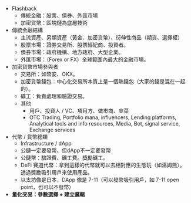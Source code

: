 * Flashback
	* 傳統金融：股票、債券、外匯市場
	* 加密貨幣：區塊鏈為底層技術
* 傳統金融結構
	* 主流資產、另類資產（黃金、加密貨幣）、衍伸性商品（期貨、選擇權）
	* 股票市場：證券交易所、股票經紀商、投資者。
	* 債券市場：政府機構、地方政府、大型企業。
	* 外匯市場：（Forex or FX）全球範圍內最大的金融市場。
* 加密貨幣市場參與者
	* 交易所：如幣安、OKX。
	* 加密貨幣錢包：中心化交易所本質上是一個熱錢包（大家的錢是混在一起的）。
	* 礦工：負責處理和驗證交易。
	* 其他
		* 用戶、投資人 / VC、項目方、做市商、韭菜
		* OTC Trading, Portfolio mana, influencers, Lending platforms, Analytical tools and info resources, Media, Bot, signal service, Exchange services
* 代幣 / 貨幣總類
	* Infrastructure / dApp
	* 公鏈一定要發幣、但dApp不一定要發幣
	* 公鏈幣：驗證費、礦工費。獎勵礦工。
	* DeFi 賽道代幣：拿到這樣的代幣就可以去相對應的生態玩（如湯姆熊）。透過獎勵吸引用戶來使用產品。
	* 以太坊像是日本，DApp 像是 7-11（可以發幣吸引用戶，如 7-11 open point，也可以不發幣）
* **量化交易：參數選擇 + 建立邏輯**